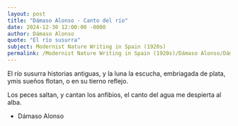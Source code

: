 ```yaml
---
layout: post
title: "Dámaso Alonso - Canto del río"
date: 2024-12-30 12:00:00 -0000
author: Dámaso Alonso
quote: "El río susurra"
subject: Modernist Nature Writing in Spain (1920s)
permalink: /Modernist Nature Writing in Spain (1920s)/Dámaso Alonso/Dámaso Alonso - Canto del río
---
```


El río susurra
historias antiguas,
y la luna la escucha,
embriagada de plata,
ymis sueños flotan,
o en su tierno reflejo.

Los peces saltan,
y cantan los anfibios,
el canto del agua
me despierta al alba.

- Dámaso Alonso
